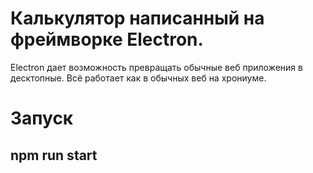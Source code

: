 <h1>Калькулятор написанный на фреймворке Electron.</h1> 
Electron дает возможность превращать обычные веб приложения в десктопные. Всё работает как в обычных веб на хрониуме.

<h1>Запуск</h1>
<h2>npm run start</h2>
